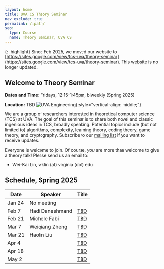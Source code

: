 ```yaml
---
layout: home
title: UVA CS Theory Seminar
nav_exclude: true
permalink: /:path/
seo:
  type: Course
  name: Theory Seminar, UVA CS
---
```



{: .highlight}
Since Feb 2025, we moved our website to [https://sites.google.com/view/tcs-uva/theory-seminar](https://sites.google.com/view/tcs-uva/theory-seminar). This website is no longer updated.


Welcome to Theory Seminar
----------------------------------------
**Dates and Time:** Fridays, 12:15-1:45pm, biweekly (Spring 2025)

**Location:** TBD
![UVA Engineering](assets/images/uva-eng.png){:style="vertical-align: middle;"}

We are a group of researchers interested in theoretical computer science (TCS) at UVA.
The goal of this seminar is to share both novel and classic ingenious ideas 
in TCS, broadly speaking.
Potential topics include (but not limited to) algorithms, complexity,
learning theory, coding theory, game theory, and cryptography.
Subscribe to our [mailing list](https://lists.virginia.edu/sympa/info/cs-theory-seminar) if you want to receive updates.

Everyone is welcome to join.
Of course, *you* are more than welcome to give a theory talk! 
Please send us an email to:

- Wei-Kai Lin, wklin (at) virginia (dot) edu

Schedule, Spring 2025
----------------------------------------

|Date    |Speaker               |Title                                    |
|--------|----------------------|-----------------------------------------|
|Jan 24  |No meeting          |                            |
|Feb 7   |Hadi Daneshmand       |[TBD](TBD)                            |
|Feb 21  |Michele Fabi          |[TBD](TBD)                            |
|Mar 7   |Weiqiang Zheng        |[TBD](TBD)                            |
|Mar 21  |Haolin Liu            |[TBD](TBD)                            |
|Apr 4   |          |[TBD](TBD)                            |
|Apr 18  |          |[TBD](TBD)                            |
|May 2   |          |[TBD](TBD)                            |
